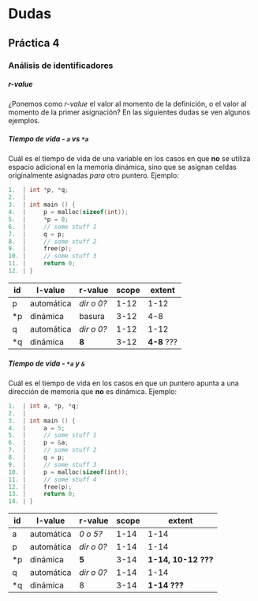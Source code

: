 # Dudas

## Práctica 4

### Análisis de identificadores

##### *r-value*

¿Ponemos como *r-value* el valor al momento de la definición, o el valor al momento de la primer asignación? En las siguientes dudas se ven algunos ejemplos.

##### *Tiempo de vida* - `a` vs `*a`

Cuál es el tiempo de vida de una variable en los casos en que **no** se utiliza espacio adicional en la memoria dinámica, sino que se asignan celdas originalmente asignadas *para* otro puntero. Ejemplo:

```c
1.  | int *p, *q;
2.  | 
3.  | int main () {
4.  |     p = malloc(sizeof(int));
5.  |     *p = 8;
6.  |     // some stuff 1
7.  |     q = p;
8.  |     // some stuff 2
9.  |     free(p);
10. |     // some stuff 3
11. |     return 0;
12. | }
```

id  | l-value    | r-value    | scope | extent
--- | ---        | ---        | ---   | ---
p   | automática | *dir o 0?* | 1-12  | 1-12
\*p | dinámica   | basura     | 3-12  | 4-8
q   | automática | *dir o 0?* | 1-12  | 1-12
\*q | dinámica   | **8**      | 3-12  | **4-8** ???

##### *Tiempo de vida* - `*a` y `&`

Cuál es el tiempo de vida en los casos en que un puntero apunta a una dirección de memoria que **no** es dinámica. Ejemplo:

```c
1.  | int a, *p, *q;
2.  | 
3.  | int main () {
4.  |     a = 5;
5.  |     // some stuff 1
6.  |     p = &a;
7.  |     // some stuff 2
8.  |     q = p;
9.  |     // some stuff 3
10. |     p = malloc(sizeof(int));
11. |     // some stuff 4
12. |     free(p);
13. |     return 0;
14. | }
```

id  | l-value    | r-value    | scope | extent
--- | ---        | ---        | ---   | ---
a   | automática | *0 o 5?*   | 1-14  | 1-14
p   | automática | *dir o 0?* | 1-14  | 1-14
\*p | dinámica   | **5**      | 3-14  | **1-14, 10-12 ???**
q   | automática | *dir o 0?* | 1-14  | 1-14
\*q | dinámica   | 8          | 3-14  | **1-14 ???**